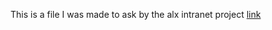 This is a file I was made to ask by the alx intranet project [link](https://alx-intranet.hbtn.io/projects/1106)